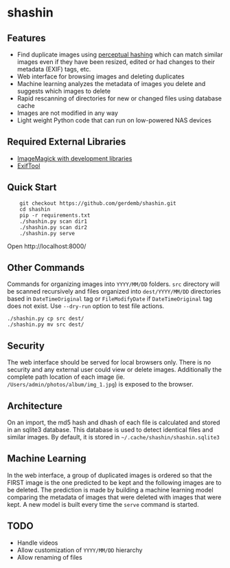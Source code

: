 # shashin

## Features
- Find duplicate images using [perceptual hashing](http://www.hackerfactor.com/blog/index.php?/archives/529-Kind-of-Like-That.html) which can match similar images even if they have been resized, edited or had changes to their metadata (EXIF) tags, etc.
- Web interface for browsing images and deleting duplicates
- Machine learning analyzes the metadata of images you delete and suggests which images to delete
- Rapid rescanning of directories for new or changed files using database cache
- Images are not modified in any way
- Light weight Python code that can run on low-powered NAS devices

## Required External Libraries
- [ImageMagick with development libraries](http://docs.wand-py.org/en/0.5.8/guide/install.html#install-imagemagick-on-debian-ubuntu)
- [ExifTool](https://exiftool.org)

## Quick Start

```
    git checkout https://github.com/gerdemb/shashin.git
    cd shashin 
    pip -r requirements.txt
    ./shashin.py scan dir1
    ./shashin.py scan dir2
    ./shashin.py serve
```

Open http://localhost:8000/

## Other Commands

Commands for organizing images into `YYYY/MM/DD` folders. `src` directory will be scanned recursively and files organized into `dest/YYYY/MM/DD` directories based in `DateTimeOriginal` tag or `FileModifyDate` if `DateTimeOriginal` tag does not exist. Use `--dry-run` option to test file actions.

```
./shashin.py cp src dest/
./shashin.py mv src dest/
```

## Security
The web interface should be served for local browsers only. There is no security and any external user could view or delete images. Additionally the complete path location of each image (ie. `/Users/admin/photos/album/img_1.jpg`) is exposed to the browser. 

## Architecture
On an import, the md5 hash and dhash of each file is calculated and stored in an sqlite3 database. This database is used to detect identical files and similar images. By default, it is stored in `~/.cache/shashin/shashin.sqlite3`

## Machine Learning
In the web interface, a group of duplicated images is ordered so that the FIRST image is the one predicted to be kept and the following images are to be deleted. The prediction is made by building a machine learning model comparing the metadata of images that were deleted with images that were kept. A new model is built every time the `serve` command is started.

## TODO
- Handle videos
- Allow customization of `YYYY/MM/DD` hierarchy
- Allow renaming of files 
